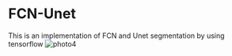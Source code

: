 # FCN-Unet
This is an implementation of FCN and Unet segmentation by using tensorflow
![photo4](https://github.com/user-attachments/assets/f322946c-acab-459b-b83d-7572496bf9e7)
